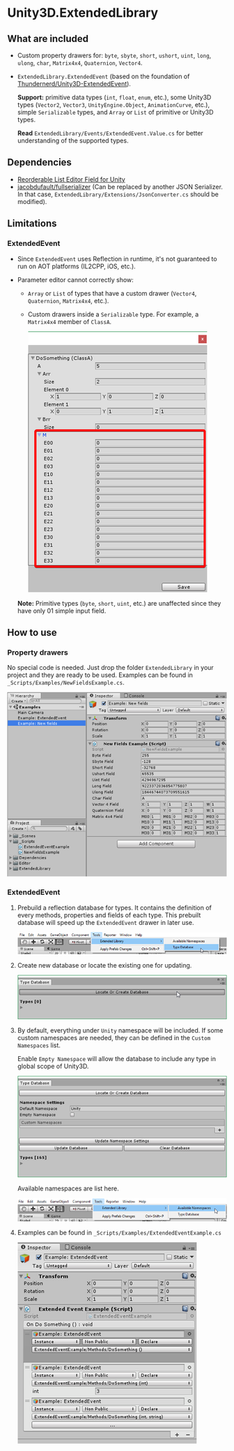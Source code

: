 # Unity3D.ExtendedLibrary
## What are included
- Custom property drawers for: `byte`, `sbyte`, `short`, `ushort`, `uint`, `long`, `ulong`, `char`, `Matrix4x4`, `Quaternion`, `Vector4`.
- `ExtendedLibrary.ExtendedEvent` (based on the foundation of [Thundernerd/Unity3D-ExtendedEvent](https://github.com/Thundernerd/Unity3D-ExtendedEvent)).

    **Support:** primitive data types (`int`, `float`, `enum`, etc.), some Unity3D types (`Vector2`, `Vector3`, `UnityEngine.Object`, `AnimationCurve`, etc.), simple `Serializable` types, and `Array` or `List` of primitive or Unity3D types.

    **Read** `ExtendedLibrary/Events/ExtendedEvent.Value.cs` for better understanding of the supported types.

## Dependencies
- [Reorderable List Editor Field for Unity](https://bitbucket.org/rotorz/reorderable-list-editor-field-for-unity)
- [jacobdufault/fullserializer](https://github.com/jacobdufault/fullserializer) (Can be replaced by another JSON Serializer. In that case, `ExtendedLibrary/Extensions/JsonConverter.cs` should be modified).

## Limitations
### ExtendedEvent
- Since `ExtendedEvent` uses Reflection in runtime, it's not guaranteed to run on AOT platforms (IL2CPP, iOS, etc.).
- Parameter editor cannot correctly show:
    - `Array` or `List` of types that have a custom drawer (`Vector4`, `Quaternion`, `Matrix4x4`, etc.).
    - Custom drawers inside a `Serializable` type. For example, a `Matrix4x4` member of `ClassA`.

        ![](Screenshots/incorrect-parameter-editor.png)

    **Note:** Primitive types (`byte`, `short`, `uint`, etc.) are unaffected since they have only 01 simple input field.

## How to use
### Property drawers
No special code is needed. Just drop the folder `ExtendedLibrary` in your project and they are ready to be used.
Examples can be found in `_Scripts/Examples/NewFieldsExample.cs`.

![](Screenshots/newfields.png)

### ExtendedEvent
1. Prebuild a reflection database for types. It contains the definition of every methods, properties and fields of each type. This prebuilt database will speed up the `ExtendedEvent` drawer in later use.

    ![](Screenshots/extendedevent-1.png)

2. Create new database or locate the existing one for updating.

    ![](Screenshots/extendedevent-2.png)

3. By default, everything under `Unity` namespace will be included. If some custom namespaces are needed, they can be defined in the `Custom Namespaces` list.

    Enable `Empty Namespace` will allow the database to include any type in global scope of Unity3D.

    ![](Screenshots/extendedevent-3.png)

    Available namespaces are list here.

    ![](Screenshots/extendedevent-4.png)

4. Examples can be found in `_Scripts/Examples/ExtendedEventExample.cs`

    ![](Screenshots/extendedevent-5.png)